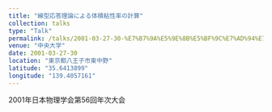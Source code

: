 ```yaml
---
title: "線型応答理論による体積粘性率の計算"
collection: talks
type: "Talk"
permalink: /talks/2001-03-27-30-%E7%B7%9A%E5%9E%8B%E5%BF%9C%E7%AD%94%E7%90%86%E8%AB%96%E3%81%AB%E3%82%88%E3%82%8B%E4%BD%93%E7%A9%8D%E7%B2%98%E6%80%A7%E7%8E%87%E3%81%AE%E8%A8%88%E7%AE%97
venue: "中央大学"
date: 2001-03-27-30
location: "東京都八王子市東中野"
latitude: "35.6413899"
longitude: "139.4057161"
---
```


2001年日本物理学会第56回年次大会
